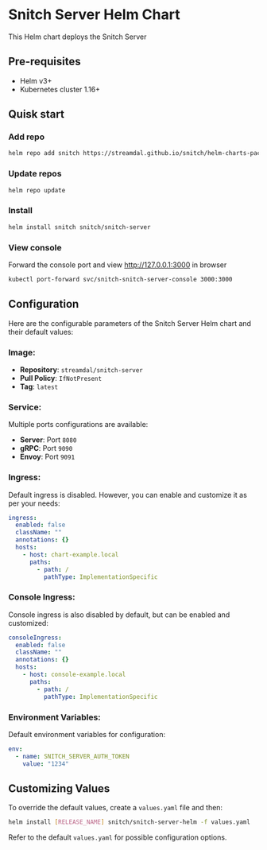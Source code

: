 # Snitch Server Helm Chart

This Helm chart deploys the Snitch Server

## Pre-requisites

- Helm v3+
- Kubernetes cluster 1.16+


## Quisk start 

### Add repo

```bash
helm repo add snitch https://streamdal.github.io/snitch/helm-charts-packages
```

### Update repos

```bash
helm repo update
```

### Install

```bash
helm install snitch snitch/snitch-server
```

### View console

Forward the console port and view http://127.0.0.1:3000 in browser 

```bash 
kubectl port-forward svc/snitch-snitch-server-console 3000:3000 
```


## Configuration

Here are the configurable parameters of the Snitch Server Helm chart and their default values:

### Image:
- **Repository**: `streamdal/snitch-server`
- **Pull Policy**: `IfNotPresent`
- **Tag**: `latest`

### Service:
Multiple ports configurations are available:
- **Server**: Port `8080`
- **gRPC**: Port `9090`
- **Envoy**: Port `9091`

### Ingress:

Default ingress is disabled. However, you can enable and customize it as per your needs:

```yaml
ingress:
  enabled: false
  className: ""
  annotations: {}
  hosts:
    - host: chart-example.local
      paths:
        - path: /
          pathType: ImplementationSpecific
```

### Console Ingress:

Console ingress is also disabled by default, but can be enabled and customized:

```yaml
consoleIngress:
  enabled: false
  className: ""
  annotations: {}
  hosts:
    - host: console-example.local
      paths:
        - path: /
          pathType: ImplementationSpecific
```

### Environment Variables:

Default environment variables for configuration:

```yaml
env:
  - name: SNITCH_SERVER_AUTH_TOKEN
    value: "1234"
```

## Customizing Values

To override the default values, create a `values.yaml` file and then:

```bash
helm install [RELEASE_NAME] snitch/snitch-server-helm -f values.yaml
```

Refer to the default `values.yaml` for possible configuration options.

